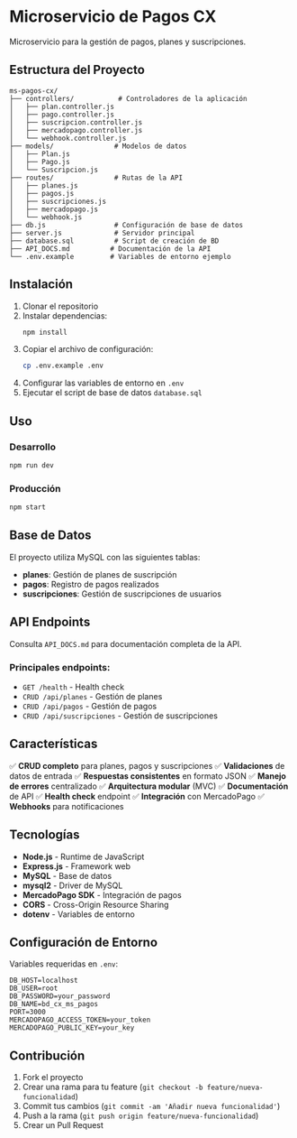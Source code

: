 # Microservicio de Pagos CX

Microservicio para la gestión de pagos, planes y suscripciones.

## Estructura del Proyecto

```
ms-pagos-cx/
├── controllers/           # Controladores de la aplicación
│   ├── plan.controller.js
│   ├── pago.controller.js
│   ├── suscripcion.controller.js
│   ├── mercadopago.controller.js
│   └── webhook.controller.js
├── models/               # Modelos de datos
│   ├── Plan.js
│   ├── Pago.js
│   └── Suscripcion.js
├── routes/               # Rutas de la API
│   ├── planes.js
│   ├── pagos.js
│   ├── suscripciones.js
│   ├── mercadopago.js
│   └── webhook.js
├── db.js                 # Configuración de base de datos
├── server.js             # Servidor principal
├── database.sql          # Script de creación de BD
├── API_DOCS.md          # Documentación de la API
└── .env.example         # Variables de entorno ejemplo
```

## Instalación

1. Clonar el repositorio
2. Instalar dependencias:
   ```bash
   npm install
   ```
3. Copiar el archivo de configuración:
   ```bash
   cp .env.example .env
   ```
4. Configurar las variables de entorno en `.env`
5. Ejecutar el script de base de datos `database.sql`

## Uso

### Desarrollo
```bash
npm run dev
```

### Producción
```bash
npm start
```

## Base de Datos

El proyecto utiliza MySQL con las siguientes tablas:

- **planes**: Gestión de planes de suscripción
- **pagos**: Registro de pagos realizados
- **suscripciones**: Gestión de suscripciones de usuarios

## API Endpoints

Consulta `API_DOCS.md` para documentación completa de la API.

### Principales endpoints:

- `GET /health` - Health check
- `CRUD /api/planes` - Gestión de planes
- `CRUD /api/pagos` - Gestión de pagos
- `CRUD /api/suscripciones` - Gestión de suscripciones

## Características

✅ **CRUD completo** para planes, pagos y suscripciones
✅ **Validaciones** de datos de entrada
✅ **Respuestas consistentes** en formato JSON
✅ **Manejo de errores** centralizado
✅ **Arquitectura modular** (MVC)
✅ **Documentación** de API
✅ **Health check** endpoint
✅ **Integración** con MercadoPago
✅ **Webhooks** para notificaciones

## Tecnologías

- **Node.js** - Runtime de JavaScript
- **Express.js** - Framework web
- **MySQL** - Base de datos
- **mysql2** - Driver de MySQL
- **MercadoPago SDK** - Integración de pagos
- **CORS** - Cross-Origin Resource Sharing
- **dotenv** - Variables de entorno

## Configuración de Entorno

Variables requeridas en `.env`:

```env
DB_HOST=localhost
DB_USER=root
DB_PASSWORD=your_password
DB_NAME=bd_cx_ms_pagos
PORT=3000
MERCADOPAGO_ACCESS_TOKEN=your_token
MERCADOPAGO_PUBLIC_KEY=your_key
```

## Contribución

1. Fork el proyecto
2. Crear una rama para tu feature (`git checkout -b feature/nueva-funcionalidad`)
3. Commit tus cambios (`git commit -am 'Añadir nueva funcionalidad'`)
4. Push a la rama (`git push origin feature/nueva-funcionalidad`)
5. Crear un Pull Request
